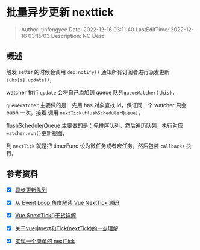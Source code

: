 # 批量异步更新 nexttick <!-- omit in toc -->

> Author: tinfengyee
> Date: 2022-12-16 03:11:40
> LastEditTime: 2022-12-16 03:15:03
> Description: NO Desc

## 概述

触发 setter 的时候会调用 `dep.notify()` 通知所有订阅者进行派发更新 `subs[i].update()`，

watcher 执行 `update` 会将自己添加到 queue 队列`queueWatcher(this)`，

`queueWatcher` 主要做的是：先用 has 对象查找 id，保证同一个 watcher 只会 push 一次，接着 调用 `nextTick(flushSchedulerQueue)`，

flushSchedulerQueue 主要做的是：先排序队列，然后遍历队列，执行对应 `watcher.run()`更新视图，

 到 `nextTick` 就是把 timerFunc 设为微任务或者宏任务，然后包装 `callbacks` 执行。

## 参考资料

- [x] [异步更新队列](https://jonny-wei.github.io/blog/vue/vue/vue-nextTick.html)

- [x] [从 Event Loop 角度解读 Vue NextTick 源码](https://juejin.cn/post/6963542300073033764)

- [x] [Vue.$nextTick()干货详解](https://juejin.cn/post/7174018286378549285)
- [x] [关于vue中next和Tick(nextTick)的一点理解](https://juejin.cn/post/6844903638163259406)

- [x] [实现一个简单的 nextTick](https://www.yuque.com/fe9/basic/dss7fz)


